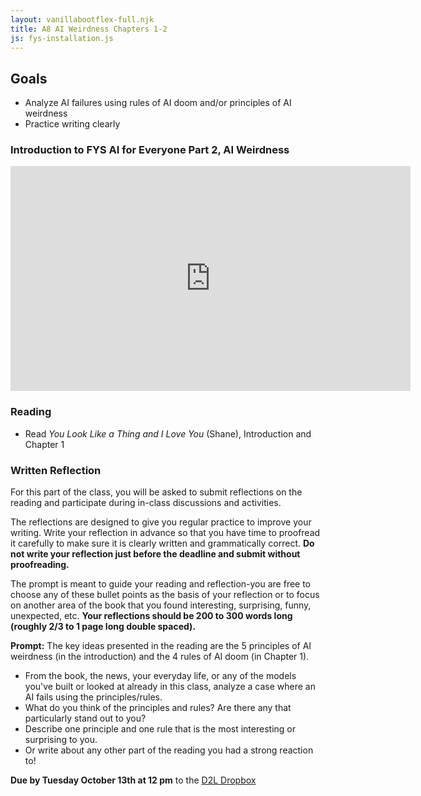 ```yaml
---
layout: vanillabootflex-full.njk
title: A8 AI Weirdness Chapters 1-2
js: fys-installation.js
---
```


## Goals

- Analyze AI failures using rules of AI doom and/or principles of AI weirdness
- Practice writing clearly

### Introduction to FYS AI for Everyone Part 2, AI Weirdness

<iframe width="640" height="360" src="https://www.youtube.com/embed/YDSI-x7MGsA" frameborder="0" allow="accelerometer; autoplay; encrypted-media; gyroscope; picture-in-picture" allowfullscreen></iframe>

### Reading

- Read *You Look Like a Thing and I Love You* (Shane), Introduction and Chapter 1

### Written Reflection

For this part of the class, you will be asked to submit reflections on the reading and participate during in-class discussions and activities.

The reflections are designed to give you regular practice to improve your writing. Write your reflection in advance so that you have time to proofread it carefully to make sure it is clearly written and grammatically correct. **Do not write your reflection just before the deadline and submit without proofreading.**

The prompt is meant to guide your reading and reflection-you are free to choose any of these bullet points as the basis of your reflection or to focus on another area of the book that you found interesting, surprising, funny, unexpected, etc. **Your reflections should be 200 to 300 words long (roughly 2/3 to 1 page long double spaced).**

**Prompt:** The key ideas presented in the reading are the 5 principles of AI weirdness (in the introduction) and the 4 rules of AI doom (in Chapter 1).

- From the book, the news, your everyday life, or any of the models you've built or looked at already in this class, analyze a case where an AI fails using the principles/rules.
- What do you think of the principles and rules? Are there any that particularly stand out to you?
- Describe one principle and one rule that is the most interesting or surprising to you. 
- Or write about any other part of the reading you had a strong reaction to!

**Due by Tuesday October 13th at 12 pm** to the [D2L Dropbox](https://d2l.mountunion.edu/d2l/le/content/35016/viewContent/436830/View)
